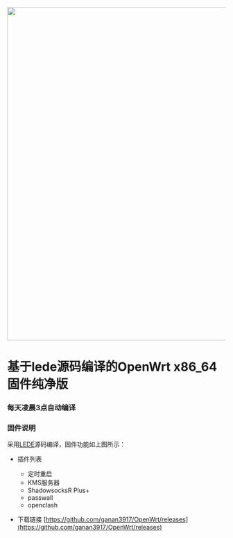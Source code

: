 
<img width="768" src="./images/openwrt.png"/>
  
# 基于lede源码编译的OpenWrt x86_64固件纯净版

### 每天凌晨3点自动编译

### 固件说明

采用[LEDE](https://github.com/coolsnowwolf/lede)源码编译，固件功能如上图所示：

- 插件列表
   - 定时重启
   - KMS服务器
   - ShadowsocksR Plus+
   - passwall
   - openclash

- 下载链接
[https://github.com/ganan3917/OpenWrt/releases](https://github.com/ganan3917/OpenWrt/releases)
